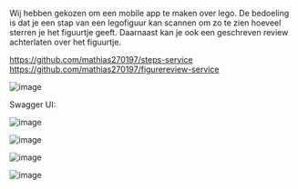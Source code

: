 Wij hebben gekozen om een mobile app te maken over lego. De bedoeling is dat je een stap van een legofiguur kan scannen om zo te zien hoeveel sterren je het figuurtje geeft. Daarnaast kan je ook een geschreven review achterlaten over het figuurtje.

https://github.com/mathias270197/steps-service
https://github.com/mathias270197/figurereview-service


![image](https://user-images.githubusercontent.com/58940744/200191287-2ef34358-0086-4185-a829-f5261dabc5b7.png)


Swagger UI:


![image](https://user-images.githubusercontent.com/58940744/200191540-96894142-5a01-4603-8615-82a4f208c1c5.png)

![image](https://user-images.githubusercontent.com/58940744/200191520-026cef39-0483-4955-8ba6-1fb3a864239d.png)

![image](https://user-images.githubusercontent.com/58940744/200191560-43f1bb8c-c9cf-4a1f-a759-c3eb930573ed.png)

![image](https://user-images.githubusercontent.com/58940744/200191578-fbebabab-9b60-4796-82aa-53ac01123eef.png)
